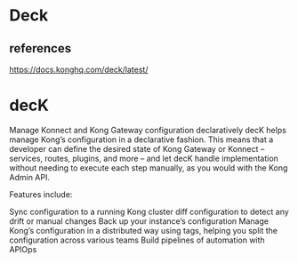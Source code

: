 # Deck

## references

<https://docs.konghq.com/deck/latest/>

# decK

Manage Konnect and Kong Gateway configuration declaratively
decK helps manage Kong’s configuration in a declarative fashion. This means that a developer can define the desired state of Kong Gateway or Konnect – services, routes, plugins, and more – and let decK handle implementation without needing to execute each step manually, as you would with the Kong Admin API.

Features include:

Sync configuration to a running Kong cluster
diff configuration to detect any drift or manual changes
Back up your instance’s configuration
Manage Kong’s configuration in a distributed way using tags, helping you split the configuration across various teams
Build pipelines of automation with APIOps
